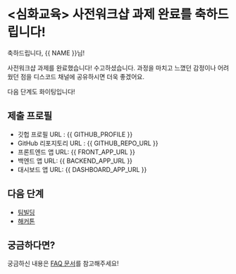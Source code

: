 # <심화교육> 사전워크샵 **과제 완료**를 축하드립니다!

축하드립니다, {{ NAME }}님!

사전워크샵 과제를 완료했습니다! 수고하셨습니다. 과정을 마치고 느꼈던 감정이나 어려웠던 점을 디스코드 채널에 공유하시면 더욱 좋겠어요.

다음 단계도 화이팅입니다!


## 제출 프로필

* 깃헙 프로필 URL : {{ GITHUB_PROFILE }}
* GitHub 리포지토리 URL : {{ GITHUB_REPO_URL }}
* 프론트엔드 앱 URL: {{ FRONT_APP_URL }}
* 백엔드 앱 URL: {{ BACKEND_APP_URL }}
* 대시보드 앱 URL: {{ DASHBOARD_APP_URL }}


##  다음 단계

- [팀빌딩](https://hgrd.kr/teambuilding-guide)
- [해커톤](https://hgrd.kr/hackathon-guide)


## 궁금하다면?

궁금하신 내용은 [FAQ 문서](https://hgrd.kr/faq)를 참고해주세요!